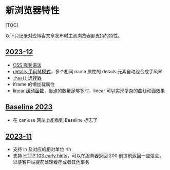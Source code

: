 # 新浏览器特性

[TOC]

以下只记录对应博客文章发布时主流浏览器都支持的特性。

## [2023-12](https://web.dev/blog/web-platform-12-2023)

* [CSS 嵌套语法](https://developer.chrome.com/blog/css-nesting-relaxed-syntax-update?hl=zh-cn)
* [details 手风琴模式](https://developer.chrome.com/docs/css-ui/exclusive-accordion)，多个相同 name 属性的 details 元素自动组合成手风琴
* [`:has()` 选择器](https://developer.chrome.com/blog/has-m105)
* iframe 的懒加载属性
* [linear 缓动函数](https://developer.chrome.com/docs/css-ui/css-linear-easing-function)，当点的数量足够多时，linear 可以实现复杂的曲线动画效果

## [Baseline 2023](https://web.dev/blog/baseline2023)

* 在 caniuse 网站上能看到 Baseline 标志了

## [2023-11](https://web.dev/blog/web-platform-11-2023?hl=en)

* 支持 lh 及对应的相对单位 rlh
* 支持 [HTTP 103 early hints](https://developer.mozilla.org/zh-CN/docs/Web/HTTP/Status/103)，可以在服务器返回 200 前提前返回一些信息，以便客户端提前处理缓存或者其他事务
